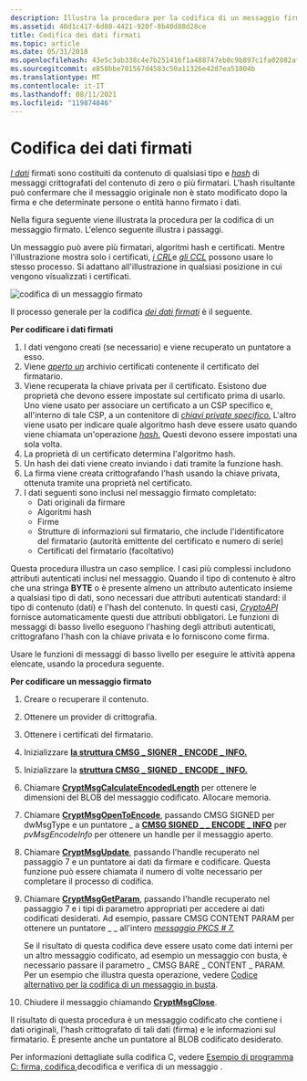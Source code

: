 ```yaml
---
description: Illustra la procedura per la codifica di un messaggio firmato.
ms.assetid: 40d1c417-6d88-4421-920f-8b40d88d28ce
title: Codifica dei dati firmati
ms.topic: article
ms.date: 05/31/2018
ms.openlocfilehash: 43e5c3ab338c4e7b251416f1a488747eb0c9b897c1fa02082afcb580cb12341b
ms.sourcegitcommit: e858bbe701567d4583c50a11326e42d7ea51804b
ms.translationtype: MT
ms.contentlocale: it-IT
ms.lasthandoff: 08/11/2021
ms.locfileid: "119874846"
---
```

# <a name="encoding-signed-data"></a>Codifica dei dati firmati

[*I dati*](../secgloss/s-gly.md) firmati sono costituiti da contenuto di qualsiasi tipo e [*hash*](../secgloss/h-gly.md) di messaggi crittografati del contenuto di zero o più firmatari. L'hash risultante può confermare che il messaggio originale non è stato modificato dopo la firma e che determinate persone o entità hanno firmato i dati.

Nella figura seguente viene illustrata la procedura per la codifica di un messaggio firmato. L'elenco seguente illustra i passaggi.

Un messaggio può avere più firmatari, algoritmi hash e certificati. Mentre l'illustrazione mostra solo i certificati, [*i CRL*](../secgloss/c-gly.md)e [*gli CCL*](../secgloss/c-gly.md) possono usare lo stesso processo. Si adattano all'illustrazione in qualsiasi posizione in cui vengono visualizzati i certificati.

![codifica di un messaggio firmato](images/signmsg2.png)

Il processo generale per la codifica [*dei dati firmati*](../secgloss/s-gly.md) è il seguente.

**Per codificare i dati firmati**

1.  I dati vengono creati (se necessario) e viene recuperato un puntatore a esso.
2.  Viene [*aperto un*](../secgloss/c-gly.md) archivio certificati contenente il certificato del firmatario.
3.  Viene recuperata la chiave privata per il certificato. Esistono due proprietà che devono essere impostate sul certificato prima di usarlo. Uno viene usato per associare un certificato a un CSP specifico e, all'interno di tale CSP, a un contenitore di [*chiavi private specifico.*](../secgloss/k-gly.md) L'altro viene usato per indicare quale algoritmo hash deve essere usato quando viene chiamata un'operazione [*hash.*](../secgloss/h-gly.md) Questi devono essere impostati una sola volta.
4.  La proprietà di un certificato determina l'algoritmo hash.
5.  Un hash dei dati viene creato inviando i dati tramite la funzione hash.
6.  La firma viene creata crittografando l'hash usando la chiave privata, ottenuta tramite una proprietà nel certificato.
7.  I dati seguenti sono inclusi nel messaggio firmato completato:
    -   Dati originali da firmare
    -   Algoritmi hash
    -   Firme
    -   Strutture di informazioni sul firmatario, che include l'identificatore del firmatario (autorità emittente del certificato e numero di serie)
    -   Certificati del firmatario (facoltativo)

Questa procedura illustra un caso semplice. I casi più complessi includono attributi autenticati inclusi nel messaggio. Quando il tipo di contenuto è altro che una stringa **BYTE** o è presente almeno un attributo autenticato insieme a qualsiasi tipo di dati, sono necessari due attributi autenticati standard: il tipo di contenuto (dati) e l'hash del contenuto. In questi casi, [*CryptoAPI*](../secgloss/c-gly.md) fornisce automaticamente questi due attributi obbligatori. Le funzioni di messaggi di basso livello eseguono l'hashing degli attributi autenticati, crittografano l'hash con la chiave privata e lo forniscono come firma.

Usare le funzioni di messaggi di basso livello per eseguire le attività appena elencate, usando la procedura seguente.

**Per codificare un messaggio firmato**

1.  Creare o recuperare il contenuto.
2.  Ottenere un provider di crittografia.
3.  Ottenere i certificati del firmatario.
4.  Inizializzare [**la struttura CMSG \_ SIGNER \_ ENCODE \_ INFO.**](/windows/desktop/api/Wincrypt/ns-wincrypt-cmsg_signer_encode_info)
5.  Inizializzare la [**struttura CMSG \_ SIGNED \_ ENCODE \_ INFO.**](/windows/desktop/api/Wincrypt/ns-wincrypt-cmsg_signed_encode_info)
6.  Chiamare [**CryptMsgCalculateEncodedLength**](/windows/desktop/api/Wincrypt/nf-wincrypt-cryptmsgcalculateencodedlength) per ottenere le dimensioni del BLOB del messaggio codificato. Allocare memoria.
7.  Chiamare [**CryptMsgOpenToEncode**](/windows/desktop/api/Wincrypt/nf-wincrypt-cryptmsgopentoencode), passando CMSG SIGNED per dwMsgType e un puntatore \_ a [**CMSG SIGNED \_ \_ ENCODE \_ INFO**](/windows/desktop/api/Wincrypt/ns-wincrypt-cmsg_signed_encode_info) per  *pvMsgEncodeInfo* per ottenere un handle per il messaggio aperto.
8.  Chiamare [**CryptMsgUpdate**](/windows/desktop/api/Wincrypt/nf-wincrypt-cryptmsgupdate), passando l'handle recuperato nel passaggio 7 e un puntatore ai dati da firmare e codificare. Questa funzione può essere chiamata il numero di volte necessario per completare il processo di codifica.
9.  Chiamare [**CryptMsgGetParam**](/windows/desktop/api/Wincrypt/nf-wincrypt-cryptmsggetparam), passando l'handle recuperato nel passaggio 7 e i tipi di parametro appropriati per accedere ai dati codificati desiderati. Ad esempio, passare CMSG CONTENT PARAM per ottenere un puntatore \_ \_ all'intero [*messaggio PKCS \# 7.*](../secgloss/p-gly.md)

    Se il risultato di questa codifica [](../secgloss/i-gly.md) deve essere usato come dati interni per un altro messaggio codificato, ad esempio un messaggio con busta, è necessario passare il parametro \_ CMSG BARE \_ CONTENT \_ PARAM. Per un esempio che illustra questa operazione, vedere [Codice alternativo per la codifica di un messaggio in busta](alternate-code-for-encoding-an-enveloped-message.md).

10. Chiudere il messaggio chiamando [**CryptMsgClose**](/windows/desktop/api/Wincrypt/nf-wincrypt-cryptmsgclose).

Il risultato di questa procedura è un messaggio codificato che contiene i dati originali, l'hash crittografato di tali dati (firma) e le informazioni sul firmatario. È presente anche un puntatore al BLOB codificato desiderato.

Per informazioni dettagliate sulla codifica C, vedere [Esempio di programma C: firma, codifica,](example-c-program-signing-encoding-decoding-and-verifying-a-message.md)decodifica e verifica di un messaggio .

 

 
